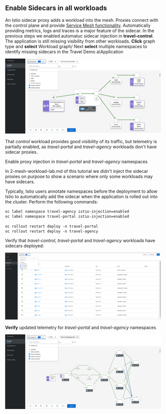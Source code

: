 ## Enable Sidecars in all workloads

An Istio sidecar proxy adds a workload into the mesh.
Proxies connect with the control plane and provide [Service Mesh functionality](https://docs.openshift.com/container-platform/4.11/service_mesh/v2x/ossm-about.html).
Automatically providing metrics, logs and traces is a major feature of the sidecar.
In the previous steps we enabled automatuc sidecar injection in **travel-control**.
The application is still missing visibility from other workloads.
**Click** graph type and **select** Workload graph/
Next **select** multiple namespaces to identify missing sidecars in the Travel Demo a\Application

![Missing Sidecars](./images/missing-sidecars.png)

That *control* workload provides good visibility of its traffic, but telemetry is partially enabled, as *travel-portal* and *travel-agency* workloads don't have sidecar proxies.

Enable proxy injection in *travel-portal* and *travel-agency* namespaces

In 2-mesh-workload-lab.md of this tutorial we didn't inject the sidecar proxies on purpose to show a scenario where only some workloads may have sidecars.

Typically, Istio users annotate namespaces before the deployment to allow Istio to automatically add the sidecar when the application is rolled out into the cluster. Perform
the following commands:

```
oc label namespace travel-agency istio-injection=enabled
oc label namespace travel-portal istio-injection=enabled

oc rollout restart deploy -n travel-portal
oc rollout restart deploy -n travel-agency
```

Verify that *travel-control*, *travel-portal* and *travel-agency* workloads have sidecars deployed:

![Updated Workloads](./images/updated-workloads.png)

**Verify** updated telemetry for *travel-portal* and *travel-agency* namespaces

![Updated Telemetry](./images/updated-telemetry.png)
